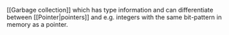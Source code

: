 [[Garbage collection]] which has type information and can differentiate between [[Pointer|pointers]] and e.g. integers with the same bit-pattern in memory as a pointer.